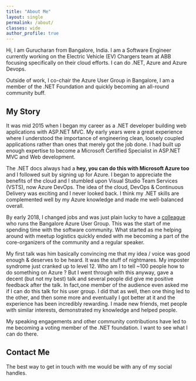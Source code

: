 ```yaml
---
title: "About Me"
layout: single
permalink: /about/
classes: wide
author_profile: true
---
```


Hi, I am Gurucharan from Bangalore, India. I am a Software Engineer currently working on the Electric Vehicle (EV) Chargers team at ABB focusing specifically on their cloud efforts. I can do .NET, Azure and Azure Devops.

Outside of work, I co-chair the Azure User Group in Bangalore, I am a member of the .NET Foundation and quickly becoming an all-round community buff.

## My Story

It was mid 2015 when I began my career as a .NET developer building web applications with ASP.NET MVC. My early years were a great  experience where I understood the importance of engineering clean, loosely coupled applications rather than ones that merely got the job done. I had built up enough expertise to become a Microsoft Certified Specialist in ASP.NET MVC and Web development.

The .NET docs always had a **hey, you can do this with Microsoft Azure too** and I followed suit by signing up for Azure. I began to appreciate the benefits of the cloud and I stumbled upon Visual Studio Team Services (VSTS), now Azure DevOps. The idea of the cloud, DevOps & Continuous Delivery was exciting and I never looked back. I think my .NET skills are complemented well by my Azure knowledge and made me well-balanced overall.

By early 2018, I changed jobs and was just plain lucky to have a [colleague](https://www.linkedin.com/in/ilyasf/) who runs the Bangalore Azure User Group. This was the start of me spending time with the software community. What started as me helping around with meetup logistics quickly ended with me becoming a part of the core-organizers of the community and a regular speaker.

My first talk was him basically convincing me that my idea / voice was good enough & deserves to be heard. It was the stuff of nightmares. My imposter syndrome just cranked up to level 12. Who am I to tell ~100 people how to do something on Azure ? But I went through with this anyway, gave a decent (but not my best) talk and several people did give me positive feedback after the talk. In fact,one member of the audience even asked me if I can do this talk for his user group. I did that as well, then one thing led to the other, and then some more and eventually I got better at it and the experience has been incredibly rewarding. I made new friends, met people with similar interests, demonstrated my knowledge and helped people.

My speaking engagements and other community contributions have led to me becoming a voting member of the .NET foundation. I want to see what I can do there.

## Contact Me

The best way to get in touch with me would be with any of my social handles.
